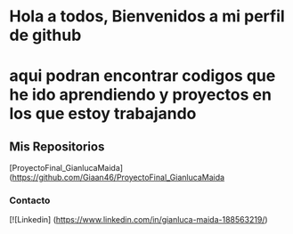 # Hola a todos, Bienvenidos a mi perfil de github 

# aqui podran encontrar codigos que he ido aprendiendo y proyectos en los que estoy trabajando 




## Mis Repositorios 
[ProyectoFinal_GianlucaMaida](https://github.com/Giaan46/ProyectoFinal_GianlucaMaida 



### Contacto 
[![Linkedin] (https://www.linkedin.com/in/gianluca-maida-188563219/)

